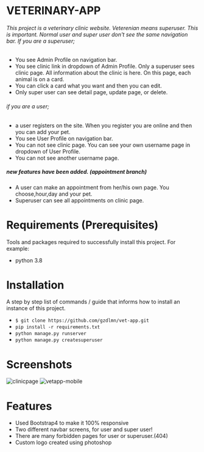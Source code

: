 # VETERINARY-APP
###### This project is a veterinary clinic website. Veterenian means superuser. This is important. Normal user and super user don't see the same navigation bar. If you are a superuser; 
* You see Admin Profile on navigation bar. 
* You see clinic link in dropdown of Admin Profile. Only a superuser sees clinic page. All information about the clinic is here. On this page, each animal is on a card.
* You can click a card what you want and then you can edit.
* Only super user can see detail page, update page, or delete.
###### if you are a user;
* a user registers on the site. When you register you are online and then you can add your pet.
* You see User Profile on navigation bar.
* You can not see clinic page. You can see your own username page in dropdown of User Profile.
* You can not see another username page.
##### new features have been added. (appointment branch)
* A user can make an appointment from her/his own page. You choose,hour,day and your pet.
* Superuser can see all appointments on clinic page.
  

# Requirements (Prerequisites)
Tools and packages required to successfully install this project. For example:
* python 3.8

# Installation
A step by step list of commands / guide that informs how to install an instance of this project.
* ` $ git clone https://github.com/gzdlmn/vet-app.git `
* ` pip install -r requirements.txt `
* ` python manage.py runserver `
* ` python manage.py createsuperuser `

# Screenshots
![clinicpage](https://user-images.githubusercontent.com/85527587/153683078-d5f0050c-98f7-4c93-b521-c8d07d5366b4.png)
![vetapp-mobile](https://user-images.githubusercontent.com/85527587/153684348-b453cd8c-121a-4064-9bdb-661486ee0cb1.png)

# Features
* Used Bootstrap4 to make it 100% responsive
* Two different navbar screens, for user and super user!
* There are many forbidden pages for user or superuser.(404)
* Custom logo created using photoshop


